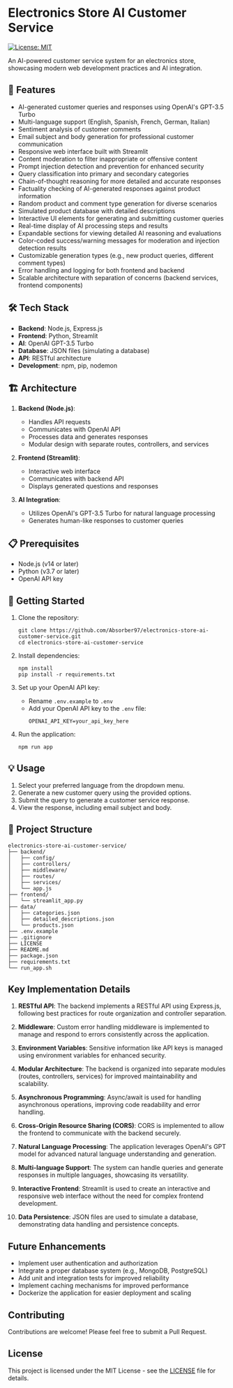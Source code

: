 # Electronics Store AI Customer Service

[![License: MIT](https://img.shields.io/badge/License-MIT-yellow.svg)](https://opensource.org/licenses/MIT)

An AI-powered customer service system for an electronics store, showcasing modern web development practices and AI integration.

## 🚀 Features

- AI-generated customer queries and responses using OpenAI's GPT-3.5 Turbo
- Multi-language support (English, Spanish, French, German, Italian)
- Sentiment analysis of customer comments
- Email subject and body generation for professional customer communication
- Responsive web interface built with Streamlit
- Content moderation to filter inappropriate or offensive content
- Prompt injection detection and prevention for enhanced security
- Query classification into primary and secondary categories
- Chain-of-thought reasoning for more detailed and accurate responses
- Factuality checking of AI-generated responses against product information
- Random product and comment type generation for diverse scenarios
- Simulated product database with detailed descriptions
- Interactive UI elements for generating and submitting customer queries
- Real-time display of AI processing steps and results
- Expandable sections for viewing detailed AI reasoning and evaluations
- Color-coded success/warning messages for moderation and injection detection results
- Customizable generation types (e.g., new product queries, different comment types)
- Error handling and logging for both frontend and backend
- Scalable architecture with separation of concerns (backend services, frontend components)

## 🛠️ Tech Stack

- **Backend**: Node.js, Express.js
- **Frontend**: Python, Streamlit
- **AI**: OpenAI GPT-3.5 Turbo
- **Database**: JSON files (simulating a database)
- **API**: RESTful architecture
- **Development**: npm, pip, nodemon

## 🏗️ Architecture

1. **Backend (Node.js)**:
   - Handles API requests
   - Communicates with OpenAI API
   - Processes data and generates responses
   - Modular design with separate routes, controllers, and services

2. **Frontend (Streamlit)**:
   - Interactive web interface
   - Communicates with backend API
   - Displays generated questions and responses

3. **AI Integration**:
   - Utilizes OpenAI's GPT-3.5 Turbo for natural language processing
   - Generates human-like responses to customer queries

## 📋 Prerequisites

- Node.js (v14 or later)
- Python (v3.7 or later)
- OpenAI API key

## 🚀 Getting Started

1. Clone the repository:
   ```
   git clone https://github.com/Absorber97/electronics-store-ai-customer-service.git
   cd electronics-store-ai-customer-service
   ```

2. Install dependencies:
   ```
   npm install
   pip install -r requirements.txt
   ```

3. Set up your OpenAI API key:
   - Rename `.env.example` to `.env`
   - Add your OpenAI API key to the `.env` file:
     ```
     OPENAI_API_KEY=your_api_key_here
     ```

4. Run the application:
   ```
   npm run app
   ```

## 💡 Usage

1. Select your preferred language from the dropdown menu.
2. Generate a new customer query using the provided options.
3. Submit the query to generate a customer service response.
4. View the response, including email subject and body.

## 📁 Project Structure

```
electronics-store-ai-customer-service/
├── backend/
│   ├── config/
│   ├── controllers/
│   ├── middleware/
│   ├── routes/
│   ├── services/
│   └── app.js
├── frontend/
│   └── streamlit_app.py
├── data/
│   ├── categories.json
│   ├── detailed_descriptions.json
│   └── products.json
├── .env.example
├── .gitignore
├── LICENSE
├── README.md
├── package.json
├── requirements.txt
└── run_app.sh
```

## Key Implementation Details

1. **RESTful API**: The backend implements a RESTful API using Express.js, following best practices for route organization and controller separation.

2. **Middleware**: Custom error handling middleware is implemented to manage and respond to errors consistently across the application.

3. **Environment Variables**: Sensitive information like API keys is managed using environment variables for enhanced security.

4. **Modular Architecture**: The backend is organized into separate modules (routes, controllers, services) for improved maintainability and scalability.

5. **Asynchronous Programming**: Async/await is used for handling asynchronous operations, improving code readability and error handling.

6. **Cross-Origin Resource Sharing (CORS)**: CORS is implemented to allow the frontend to communicate with the backend securely.

7. **Natural Language Processing**: The application leverages OpenAI's GPT model for advanced natural language understanding and generation.

8. **Multi-language Support**: The system can handle queries and generate responses in multiple languages, showcasing its versatility.

9. **Interactive Frontend**: Streamlit is used to create an interactive and responsive web interface without the need for complex frontend development.

10. **Data Persistence**: JSON files are used to simulate a database, demonstrating data handling and persistence concepts.

## Future Enhancements

- Implement user authentication and authorization
- Integrate a proper database system (e.g., MongoDB, PostgreSQL)
- Add unit and integration tests for improved reliability
- Implement caching mechanisms for improved performance
- Dockerize the application for easier deployment and scaling

## Contributing

Contributions are welcome! Please feel free to submit a Pull Request.

## License

This project is licensed under the MIT License - see the [LICENSE](LICENSE) file for details.
